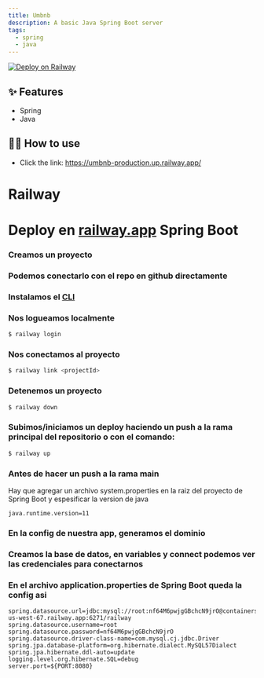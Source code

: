 ```yaml
---
title: Umbnb
description: A basic Java Spring Boot server
tags:
  - spring
  - java
---
```


[![Deploy on Railway](https://railway.app/button.svg)](https://railway.app/new?template=https%3A%2F%2Fgithub.com%2Frailwayapp%2Fexamples%2Ftree%2Fmaster%2Fexamples%2Fkotlin-spring)

## ✨ Features

- Spring
- Java

## 💁‍♀️ How to use

- Click the link: https://umbnb-production.up.railway.app/

# Railway

# Deploy en [railway.app](https://railway.app/) Spring Boot

### Creamos un proyecto

### Podemos conectarlo con el repo en github directamente

### Instalamos el [CLI](https://docs.railway.app/develop/cli)

### Nos logueamos localmente

```powershell
$ railway login
```

### Nos conectamos al proyecto

```powershell
$ railway link <projectId>
```

### Detenemos un proyecto

```powershell
$ railway down
```

### Subimos/iniciamos un deploy haciendo un push a la rama principal del repositorio o con el comando:

```powershell
$ railway up
```

### Antes de hacer un push a la rama main

Hay que agregar un archivo system.properties en la raiz del proyecto de Spring Boot y espesificar la version de java

```properties
java.runtime.version=11
```

### En la config de nuestra app, generamos el dominio

### Creamos la base de datos, en variables y connect podemos ver las credenciales para conectarnos

### En el archivo application.properties de Spring Boot queda la config asi
```properties
spring.datasource.url=jdbc:mysql://root:nf64M6pwjgGBchcN9jrO@containers-us-west-67.railway.app:6271/railway
spring.datasource.username=root
spring.datasource.password=nf64M6pwjgGBchcN9jrO
spring.datasource.driver-class-name=com.mysql.cj.jdbc.Driver
spring.jpa.database-platform=org.hibernate.dialect.MySQL57Dialect
spring.jpa.hibernate.ddl-auto=update
logging.level.org.hibernate.SQL=debug
server.port=${PORT:8080}
```

